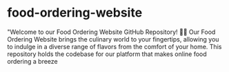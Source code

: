 # food-ordering-website
"Welcome to our Food Ordering Website GitHub Repository! 🍔🍕  Our Food Ordering Website brings the culinary world to your fingertips, allowing you to indulge in a diverse range of flavors from the comfort of your home. This repository holds the codebase for our platform that makes online food ordering a breeze
